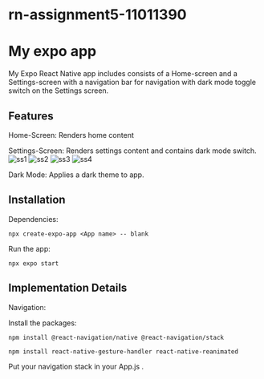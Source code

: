 # rn-assignment5-11011390

# My expo app

My Expo React Native app includes consists of a Home-screen and a Settings-screen with a navigation bar for navigation with dark mode toggle switch on the Settings screen.

## Features

Home-Screen: Renders home content

Settings-Screen: Renders settings content and contains dark mode switch.
![ss1](https://github.com/chiefllewellyn12/rn-assignment5-11011390/assets/170211843/d7269cff-38f1-45a4-9d8c-df8dfa2bbb14)
![ss2](https://github.com/chiefllewellyn12/rn-assignment5-11011390/assets/170211843/2268357a-55f7-486a-8fbe-f9adf56eaa37)
![ss3](https://github.com/chiefllewellyn12/rn-assignment5-11011390/assets/170211843/e6a15020-261e-4237-b438-52585a670e68)
![ss4](https://github.com/chiefllewellyn12/rn-assignment5-11011390/assets/170211843/fdbf24f2-1c51-4906-a164-a7b9baa1d835)

Dark Mode: Applies a dark theme to app.

## Installation

Dependencies:

`npx create-expo-app <App name> -- blank`

Run the app:

`npx expo start`

## Implementation Details

Navigation:

Install the packages:

`npm install @react-navigation/native @react-navigation/stack`

`npm install react-native-gesture-handler react-native-reanimated`

Put your navigation stack in your App.js .
